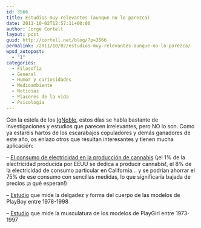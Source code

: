 ```yaml
---
id: 3566
title: Estudios muy relevantes (aunque no lo parezca)
date: 2011-10-02T12:57:11+00:00
author: Jorge Cortell
layout: post
guid: http://cortell.net/blog/?p=3566
permalink: /2011/10/02/estudios-muy-relevantes-aunque-no-lo-parezca/
wpsd_autopost:
  - "1"
categories:
  - Filosofí­a
  - General
  - Humor y curiosidades
  - Medioambiente
  - Noticias
  - Placeres de la vida
  - Psicología
---
```

Con la estela de los <a title="http://www.improbable.com/" href="http://www.improbable.com/" target="_blank">IgNoble</a>, estos días se habla bastante de investigaciones y estudios que parecen irrelevantes, pero NO lo son. Como ya estaréis hartos de los escarabajos copuladores y demás ganadores de este año, os enlazo otros que resultan interesantes y tienen mucha aplicación:

– <a title="http://evan-mills.com/energy-associates/Indoor.html" href="http://evan-mills.com/energy-associates/Indoor.html" target="_blank">El consumo de electricidad en la producción de cannabis</a> (¡el 1% de la electricidad producida por EEUU se dedica a producir cannabis!, el 8% de la electricidad de consumo particular en California... y se podrían ahorrar el 75% de ese consumo con sencillas medidas, lo que significaría bajada de precios ¡a qué esperan!)

– <a title="http://www.nature.com/ijo/journal/v25/n4/pdf/0801571a.pdf" href="http://www.nature.com/ijo/journal/v25/n4/pdf/0801571a.pdf" target="_blank">Estudio</a> que mide la delgadez y forma del cuerpo de las modelos de PlayBoy entre 1978-1998

– <a title="http://www.afboard.com/library/CulturalExpectationsofMuscularityinMen.pdf" href="http://www.afboard.com/library/CulturalExpectationsofMuscularityinMen.pdf" target="_blank">Estudio</a> que mide la musculatura de los modelos de PlayGirl entre 1973-1997